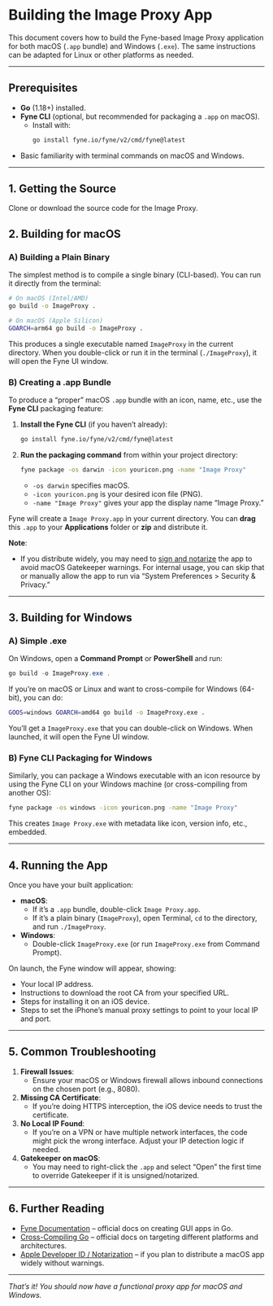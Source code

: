 # Building the Image Proxy App

This document covers how to build the Fyne-based Image Proxy application for both macOS (`.app` bundle) and Windows (`.exe`). The same instructions can be adapted for Linux or other platforms as needed.

---

## Prerequisites

- **Go** (1.18+) installed.
- **Fyne CLI** (optional, but recommended for packaging a `.app` on macOS).
  - Install with:
    ```bash
    go install fyne.io/fyne/v2/cmd/fyne@latest
    ```
- Basic familiarity with terminal commands on macOS and Windows.

---

## 1. Getting the Source

Clone or download the source code for the Image Proxy. 

## 2. Building for macOS

### A) Building a Plain Binary

The simplest method is to compile a single binary (CLI-based). You can run it directly from the terminal:

```bash
# On macOS (Intel/AMD)
go build -o ImageProxy .

# On macOS (Apple Silicon)
GOARCH=arm64 go build -o ImageProxy .
```

This produces a single executable named `ImageProxy` in the current directory. When you double-click or run it in the terminal (`./ImageProxy`), it will open the Fyne UI window.

### B) Creating a .app Bundle

To produce a “proper” macOS `.app` bundle with an icon, name, etc., use the **Fyne CLI** packaging feature:

1. **Install the Fyne CLI** (if you haven’t already):
   ```bash
   go install fyne.io/fyne/v2/cmd/fyne@latest
   ```
2. **Run the packaging command** from within your project directory:
   ```bash
   fyne package -os darwin -icon youricon.png -name "Image Proxy"
   ```
   - `-os darwin` specifies macOS.  
   - `-icon youricon.png` is your desired icon file (PNG).  
   - `-name "Image Proxy"` gives your app the display name “Image Proxy.”  

Fyne will create a `Image Proxy.app` in your current directory. You can **drag** this `.app` to your **Applications** folder or **zip** and distribute it.

**Note**:  
- If you distribute widely, you may need to [sign and notarize](https://developer.apple.com/developer-id/) the app to avoid macOS Gatekeeper warnings. For internal usage, you can skip that or manually allow the app to run via “System Preferences > Security & Privacy.”

---

## 3. Building for Windows

### A) Simple .exe

On Windows, open a **Command Prompt** or **PowerShell** and run:

```powershell
go build -o ImageProxy.exe .
```

If you’re on macOS or Linux and want to cross-compile for Windows (64-bit), you can do:

```bash
GOOS=windows GOARCH=amd64 go build -o ImageProxy.exe .
```

You’ll get a `ImageProxy.exe` that you can double-click on Windows. When launched, it will open the Fyne UI window.

### B) Fyne CLI Packaging for Windows

Similarly, you can package a Windows executable with an icon resource by using the Fyne CLI on your Windows machine (or cross-compiling from another OS):

```bash
fyne package -os windows -icon youricon.png -name "Image Proxy"
```

This creates `Image Proxy.exe` with metadata like icon, version info, etc., embedded.

---

## 4. Running the App

Once you have your built application:

- **macOS**: 
  - If it’s a `.app` bundle, double-click `Image Proxy.app`.
  - If it’s a plain binary (`ImageProxy`), open Terminal, `cd` to the directory, and run `./ImageProxy`.
- **Windows**:
  - Double-click `ImageProxy.exe` (or run `ImageProxy.exe` from Command Prompt).

On launch, the Fyne window will appear, showing:
- Your local IP address.
- Instructions to download the root CA from your specified URL.
- Steps for installing it on an iOS device.
- Steps to set the iPhone’s manual proxy settings to point to your local IP and port.

---

## 5. Common Troubleshooting

1. **Firewall Issues**:  
   - Ensure your macOS or Windows firewall allows inbound connections on the chosen port (e.g., 8080).
2. **Missing CA Certificate**:  
   - If you’re doing HTTPS interception, the iOS device needs to trust the certificate.  
3. **No Local IP Found**:  
   - If you’re on a VPN or have multiple network interfaces, the code might pick the wrong interface. Adjust your IP detection logic if needed.
4. **Gatekeeper on macOS**:  
   - You may need to right-click the `.app` and select “Open” the first time to override Gatekeeper if it is unsigned/notarized.

---

## 6. Further Reading

- [Fyne Documentation](https://developer.fyne.io/) – official docs on creating GUI apps in Go.  
- [Cross-Compiling Go](https://go.dev/doc/install/source#environment) – official docs on targeting different platforms and architectures.  
- [Apple Developer ID / Notarization](https://developer.apple.com/developer-id/) – if you plan to distribute a macOS app widely without warnings.  

---

*That’s it! You should now have a functional proxy app for macOS and Windows.*  
